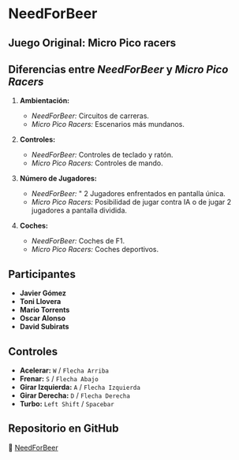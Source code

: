 # NeedForBeer

## Juego Original: **Micro Pico racers**

## Diferencias entre *NeedForBeer* y *Micro Pico Racers*

1. **Ambientación:**  
   - *NeedForBeer:* Circuitos de carreras.  
   - *Micro Pico Racers:* Escenarios más mundanos.  

2. **Controles:**  
   - *NeedForBeer:* Controles de teclado y ratón.  
   - *Micro Pico Racers:* Controles de mando.  

3. **Número de Jugadores:**  
   - *NeedForBeer:* " 2 Jugadores enfrentados en pantalla única.  
   - *Micro Pico Racers:* Posibilidad de jugar contra IA o de jugar 2 jugadores a pantalla dividida.  

4. **Coches:**  
   - *NeedForBeer:* Coches de F1.  
   - *Micro Pico Racers:* Coches deportivos.  

## Participantes
- **Javier Gómez**  
- **Toni Llovera**  
- **Mario Torrents**  
- **Oscar Alonso**  
- **David Subirats**

## Controles
- **Acelerar:** `W` / `Flecha Arriba`  
- **Frenar:** `S` / `Flecha Abajo`  
- **Girar Izquierda:** `A` / `Flecha Izquierda`  
- **Girar Derecha:** `D` / `Flecha Derecha`
- **Turbo:** `Left Shift` / `Spacebar` 

## Repositorio en GitHub
🔗 [NeedForBeer](https://github.com/javiergg14/RacingFisica)



